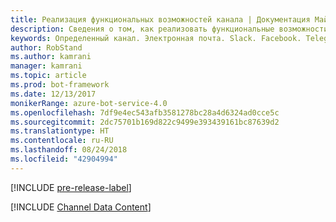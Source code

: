 ```yaml
---
title: Реализация функциональных возможностей канала | Документация Майкрософт
description: Сведения о том, как реализовать функциональные возможности канала с помощью пакета SDK Bot Builder для .NET.
keywords: Определенный канал. Электронная почта. Slack. Facebook. Telegram. Kik. Пользовательский канал.
author: RobStand
ms.author: kamrani
manager: kamrani
ms.topic: article
ms.prod: bot-framework
ms.date: 12/13/2017
monikerRange: azure-bot-service-4.0
ms.openlocfilehash: 7df9e4ec543afb3581278bc28a4d6324ad0cce5c
ms.sourcegitcommit: 2dc75701b169d822c9499e393439161bc87639d2
ms.translationtype: HT
ms.contentlocale: ru-RU
ms.lasthandoff: 08/24/2018
ms.locfileid: "42904994"
---
```

[!INCLUDE [pre-release-label](../includes/pre-release-label.md)]

[!INCLUDE [Channel Data Content](../includes/snippet-channeldata.md)]
